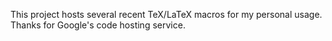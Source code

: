 This project hosts several recent TeX/LaTeX macros for my personal usage. Thanks for Google's code hosting service.